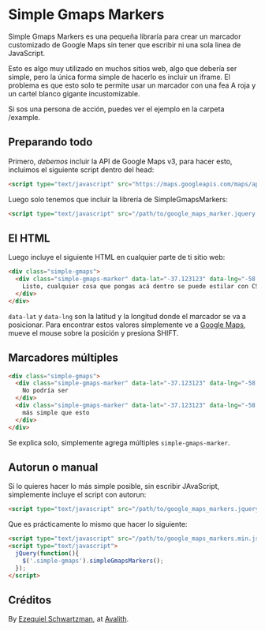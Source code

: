# Simple Gmaps Markers

Simple Gmaps Markers es una pequeña libraría para crear un marcador customizado
de Google Maps sin tener que escribir ni una sola linea de JavaScript.

Esto es algo muy utilizado en muchos sitios web, algo que debería ser simple, pero
la única forma simple de hacerlo es incluir un iframe. El problema es que esto
solo te permite usar un marcador con una fea A roja y un cartel blanco gigante incustomizable.

Si sos una persona de acción, puedes ver el ejemplo en la carpeta /example.

## Preparando todo

Primero, *debemos* incluir la API de Google Maps v3, para hacer esto, incluimos
el siguiente script dentro del head:

```html
<script type="text/javascript" src="https://maps.googleapis.com/maps/api/js?sensor=false"></script>
```

Luego solo tenemos que incluir la librería de SimpleGmapsMarkers:

```html
<script type="text/javascript" src="/path/to/google_maps_marker.jquery.autorun.min.js"></script>
```

## El HTML

Luego incluye el siguiente HTML en cualquier parte de ti sitio web:

```html
<div class="simple-gmaps">
  <div class="simple-gmaps-marker" data-lat="-37.123123" data-lng="-58.4324234">
    Listo, cualquier cosa que pongas acá dentro se puede estilar con CSS.
  </div>
</div>
```

`data-lat` y `data-lng` son la latitud y la longitud donde el marcador se va a posicionar.
Para encontrar estos valores simplemente ve a [Google Maps](http://maps.google.com), mueve
el mouse sobre la posición y presiona SHIFT.

## Marcadores múltiples

```html
<div class="simple-gmaps">
  <div class="simple-gmaps-marker" data-lat="-37.123123" data-lng="-58.4324234">
    No podría ser
  </div>
  <div class="simple-gmaps-marker" data-lat="-37.123123" data-lng="-58.4324234">
    más simple que esto
  </div>
</div>
```

Se explica solo, simplemente agrega múltiples `simple-gmaps-marker`.

## Autorun o manual

Si lo quieres hacer lo más simple posible, sin escribir
JAvaScript, simplemente incluye el script con autorun:

```html
<script type="text/javascript" src="/path/to/google_maps_markers.jquery.autorun.min.js"></script>
```

Que es prácticamente lo mismo que hacer lo siguiente:

```html
<script type="text/javascript" src="/path/to/google_maps_markers.min.js"></script>
<script type="text/javascript">
  jQuery(function(){
    $('.simple-gmaps').simpleGmapsMarkers();
  });
</script>
```

## Créditos

By [Ezequiel Schwartzman](http://zequez.com), at [Avalith](http://avalith.net/).

